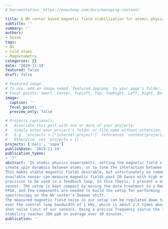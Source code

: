 ```yaml
---
# Documentation: https://wowchemy.com/docs/managing-content/

title: A NV center based magnetic field stabilization for atomic physics experiments
subtitle: ''
summary: ''
authors:
- hesse
tags:
- NV
- Cold atoms
- Magnetometry
categories: []
date: '2019-11-19'
featured: false
draft: false

# Featured image
# To use, add an image named `featured.jpg/png` to your page's folder.
# Focal points: Smart, Center, TopLeft, Top, TopRight, Left, Right, BottomLeft, Bottom, BottomRight.
image:
  caption: ''
  focal_point: ''
  preview_only: false

# Projects (optional).
#   Associate this post with one or more of your projects.
#   Simply enter your project's folder or file name without extension.
#   E.g. `projects = ["internal-project"]` references `content/project/deep-learning/index.md`.
#   Otherwise, set `projects = []`.
projects: ['nali', 'sopa']
publishDate: '2019-11-19'
publication_types:
- '7'
abstract: 'In atomic physics experiments, setting the magnetic field strength allows one to
create spin dynamics between atoms, or to tune the interaction between them.
This makes stable magnetic fields desirable, but unfortunately no commercially
available sensor can measure magnetic fields past 20 Gauss with high enough
precision to be used in a feedback loop. In this thesis, I present a magnetic field stabilization based on NV centers as a
sensor. The setup is kept compact by moving the data treatment to a RedPitaya’s
FPGA, and few components are needed to build the setup for performing
spectroscopy on the NV center’s Zeeman shift.
The measured magnetic field noise in our setup can be regulated down to 1.1mG
over the control loop bandwidth of 1 kHz, which is about 2.5 times above the
shot noise limit of our sensors. Using a precise frequency source the long term
stability reaches 300 ppb on average over 30 minutes.'
publication: ''
---
```

